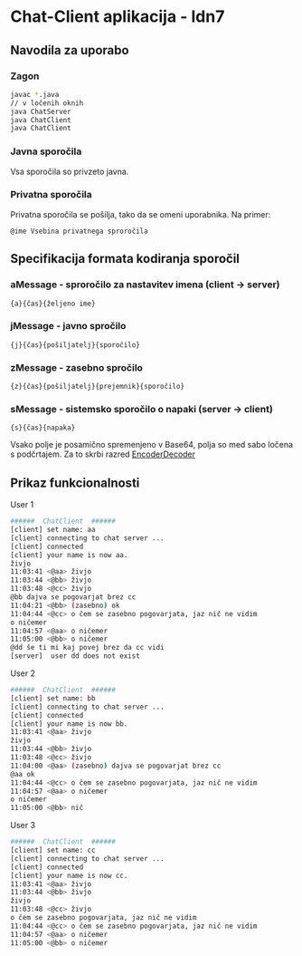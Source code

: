 # Chat-Client aplikacija - ldn7

## Navodila za uporabo

### Zagon

```bash
javac *.java
// v ločenih oknih
java ChatServer
java ChatClient
java ChatClient
```

### Javna sporočila

Vsa sporočila so privzeto javna.

### Privatna sporočila

Privatna sporočila se pošilja, tako da se omeni uporabnika. Na primer:

`@ime Vsebina privatnega sproročila`


## Specifikacija formata kodiranja sporočil

### aMessage - sproročilo za nastavitev imena (client -> server)
`{a}{čas}{željeno ime}`
### jMessage - javno spročilo
`{j}{čas}{pošiljatelj}{sporočilo}`
### zMessage - zasebno spročilo
`{z}{čas}{pošiljatelj}{prejemnik}{sporočilo}`
### sMessage - sistemsko sporočilo o napaki (server -> client)
`{s}{čas}{napaka}`

Vsako polje je posamično spremenjeno v Base64, polja so med sabo ločena s podčrtajem.
Za to skrbi razred [EncoderDecoder](EncoderDecoder.java)


## Prikaz funkcionalnosti

User 1

```bash
######  ChatClient  ######
[client] set name: aa
[client] connecting to chat server ...
[client] connected
[client] your name is now aa.
živjo
11:03:41 <@aa> živjo
11:03:44 <@bb> živjo
11:03:48 <@cc> živjo
@bb dajva se pogovarjat brez cc
11:04:21 <@bb> (zasebno) ok
11:04:44 <@cc> o čem se zasebno pogovarjata, jaz nič ne vidim
o ničemer
11:04:57 <@aa> o ničemer
11:05:00 <@bb> o ničemer
@dd še ti mi kaj povej brez da cc vidi
[server]  user dd does not exist
```

User 2

```bash
######  ChatClient  ######
[client] set name: bb
[client] connecting to chat server ...
[client] connected
[client] your name is now bb.
11:03:41 <@aa> živjo
živjo
11:03:44 <@bb> živjo
11:03:48 <@cc> živjo
11:04:00 <@aa> (zasebno) dajva se pogovarjat brez cc
@aa ok
11:04:44 <@cc> o čem se zasebno pogovarjata, jaz nič ne vidim
11:04:57 <@aa> o ničemer
o ničemer
11:05:00 <@bb> nič
```

User 3

```bash
######  ChatClient  ######
[client] set name: cc
[client] connecting to chat server ...
[client] connected
[client] your name is now cc.
11:03:41 <@aa> živjo
11:03:44 <@bb> živjo
živjo
11:03:48 <@cc> živjo
o čem se zasebno pogovarjata, jaz nič ne vidim
11:04:44 <@cc> o čem se zasebno pogovarjata, jaz nič ne vidim
11:04:57 <@aa> o ničemer
11:05:00 <@bb> o ničemer
```
